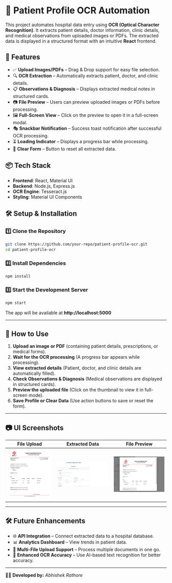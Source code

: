 # 🏥 Patient Profile OCR Automation

This project automates hospital data entry using **OCR (Optical Character Recognition)**. It extracts patient details, doctor information, clinic details, and medical observations from uploaded images or PDFs. The extracted data is displayed in a structured format with an intuitive **React** frontend.

## 🚀 Features

- ✅ **Upload Images/PDFs** – Drag & Drop support for easy file selection.
- 🔍 **OCR Extraction** – Automatically extracts patient, doctor, and clinic details.
- 📋 **Observations & Diagnosis** – Displays extracted medical notes in structured cards.
- 📷 **File Preview** – Users can preview uploaded images or PDFs before processing.
- 🖼 **Full-Screen View** – Click on the preview to open it in a full-screen modal.
- 🎭 **Snackbar Notification** – Success toast notification after successful OCR processing.
- ⏳ **Loading Indicator** – Displays a progress bar while processing.
- 🧹 **Clear Form** – Button to reset all extracted data.

## 📦 Tech Stack

- **Frontend**: React, Material UI
- **Backend**: Node.js, Express.js
- **OCR Engine**: Tesseract.js
- **Styling**: Material UI Components

## 🛠 Setup & Installation

### 1️⃣ Clone the Repository

```bash
git clone https://github.com/your-repo/patient-profile-ocr.git
cd patient-profile-ocr
```

### 2️⃣ Install Dependencies

```bash
npm install
```

### 3️⃣ Start the Development Server

```bash
npm start
```

The app will be available at **http://localhost:5000**

---

## 📌 How to Use

1. **Upload an image or PDF** (containing patient details, prescriptions, or medical forms).
2. **Wait for the OCR processing** (A progress bar appears while processing).
3. **View extracted details** (Patient, doctor, and clinic details are automatically filled).
4. **Check Observations & Diagnosis** (Medical observations are displayed in structured cards).
5. **Preview the uploaded file** (Click on the thumbnail to view it in full-screen mode).
6. **Save Profile or Clear Data** (Use action buttons to save or reset the form).

---

## 📷 UI Screenshots

| File Upload                               | Extracted Data                                      | File Preview                                    |
| ----------------------------------------- | --------------------------------------------------- | ----------------------------------------------- |
| ![Upload](screenshots/prescription-1.png) | ![Extracted Data](screenshots/data-extracted-1.png) | ![Full Preview](screenshots/file-preview-1.png) |

---

## 🛠 Future Enhancements

- 🌐 **API Integration** – Connect extracted data to a hospital database.
- 📊 **Analytics Dashboard** – View trends in patient data.
- 🏥 **Multi-File Upload Support** – Process multiple documents in one go.
- 🔎 **Enhanced OCR Accuracy** – Use AI-based text recognition for better accuracy.

---

👨‍💻 **Developed by:** _Abhishek Rathore_
